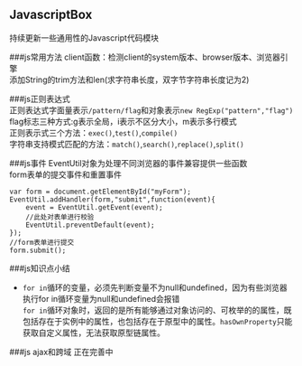 ## JavascriptBox
持续更新一些通用性的Javascript代码模块<br>

###js常用方法
client函数：检测client的system版本、browser版本、浏览器引擎<br>
添加String的trim方法和len(求字符串长度，双字节字符串长度记为2)<br>

###js正则表达式<br>
正则表达式字面量表示`/pattern/flag`和对象表示`new RegExp("pattern","flag")`<br>
flag标志三种方式:g表示全局，i表示不区分大小，m表示多行模式<br>
正则表示式三个方法：`exec()`,`test()`,`compile()`<br>
字符串支持模式匹配的方法：`match()`,`search()`,`replace()`,`split()`<br>

###js事件
EventUtil对象为处理不同浏览器的事件兼容提供一些函数<br>
form表单的提交事件和重置事件
```
var form = document.getElementById("myForm");
EventUtil.addHandler(form,"submit",function(event){
    event = EventUtil.getEvent(event);
    //此处对表单进行校验
    EventUtil.preventDefault(event);
});
//form表单进行提交
form.submit();
```

###js知识点小结
* `for in`循环的变量，必须先判断变量不为null和undefined，因为有些浏览器执行for in循环变量为null和undefined会报错<br>
`for in`循环对象时，返回的是所有能够通过对象访问的、可枚举的的属性，既包括存在于实例中的属性，也包括存在于原型中的属性。`hasOwnProperty`只能获取自定义属性，无法获取原型链属性。<br>

###js ajax和跨域 正在完善中
